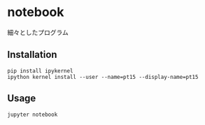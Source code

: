 notebook
====
細々としたプログラム

## Installation
```
pip install ipykernel
ipython kernel install --user --name=pt15 --display-name=pt15
```

## Usage
```
jupyter notebook
```
